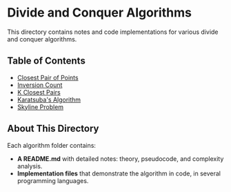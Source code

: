 # Divide and Conquer Algorithms

This directory contains notes and code implementations for various divide and conquer algorithms.

## Table of Contents

- [Closest Pair of Points](./closest_pair/README.md)
- [Inversion Count](./inversion_count/README.md)
- [K Closest Pairs](./k_closest_pair/README.md)
- [Karatsuba's Algorithm](./karatsuba/README.md)
- [Skyline Problem](./skyline_problem/README.md)

## About This Directory

Each algorithm folder contains:
- **A README.md** with detailed notes: theory, pseudocode, and complexity analysis.
- **Implementation files** that demonstrate the algorithm in code, in several programming languages.
